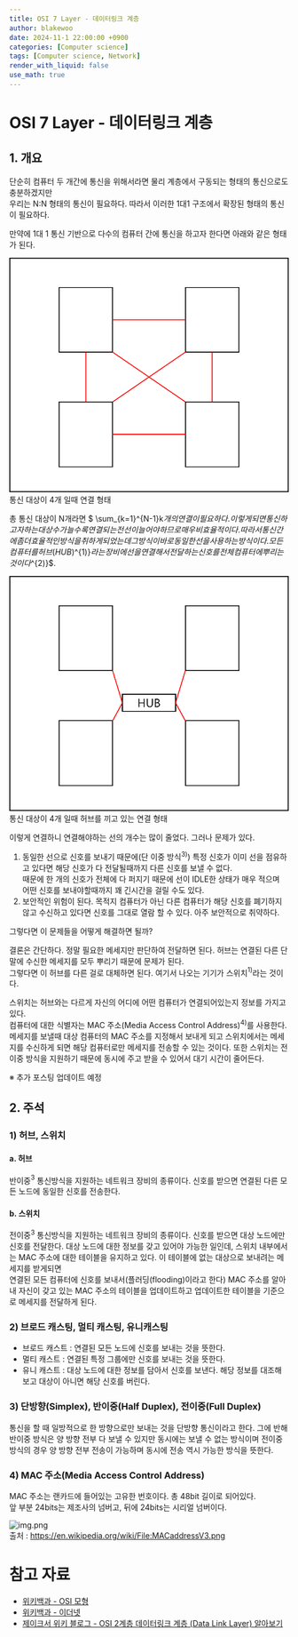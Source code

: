 ```yaml
---
title: OSI 7 Layer - 데이터링크 계층
author: blakewoo
date: 2024-11-1 22:00:00 +0900
categories: [Computer science]
tags: [Computer science, Network] 
render_with_liquid: false
use_math: true
---
```


# OSI 7 Layer - 데이터링크 계층
## 1. 개요
단순히 컴퓨터 두 개간에 통신을 위해서라면 물리 계층에서 구동되는 형태의 통신으로도 충분하겠지만    
우리는 N:N 형태의 통신이 필요하다. 따라서 이러한 1대1 구조에서 확장된 형태의 통신이 필요하다.

만약에 1대 1 통신 기반으로 다수의 컴퓨터 간에 통신을 하고자 한다면 아래와 같은 형태가 된다.

![img.png](/assets/blog/cs/network/osi_7_layer_datalink/img.png)   
통신 대상이 4개 일때 연결 형태

총 통신 대상이 N개라면 $ \sum_{k=1}^{N-1}k$개의 연결이 필요하다.
이렇게되면 통신하고자하는 대상 수가 늘수록 연결되는 전선이 늘어야하므로 매우 비효율적이다.
따라서 통신간에 좀 더 효율적인 방식을 취하게 되었는데 그 방식이 바로 동일한 선을 사용하는 방식이다.  
모든 컴퓨터를 허브(HUB)$^{1)}$라는 장비에 선을 연결해서 전달하는 신호를 전체 컴퓨터에 뿌리는 것이다$^{2)}$.

![img_1.png](/assets/blog/cs/network/osi_7_layer_datalink/img_1.png)   
통신 대상이 4개 일때 허브를 끼고 있는 연결 형태
 
이렇게 연결하니 연결해야하는 선의 개수는 많이 줄었다. 그러나 문제가 있다.
1. 동일한 선으로 신호를 보내기 때문에(단 이중 방식$^{3)}$) 특정 신호가 이미 선을 점유하고 있다면 해당 신호가 다 전달될때까지 다른 신호를 보낼 수 없다.   
때문에 한 개의 신호가 전체에 다 퍼지기 때문에 선이 IDLE한 상태가 매우 적으며 어떤 신호를 보내야할때까지 꽤 긴시간을 걸릴 수도 있다.
2. 보안적인 위험이 된다. 목적지 컴퓨터가 아닌 다른 컴퓨터가 해당 신호를 폐기하지 않고 수신하고 있다면 신호를 그대로 열람 할 수 있다. 아주 보안적으로 취약하다.

그렇다면 이 문제들을 어떻게 해결하면 될까?

결론은 간단하다. 정말 필요한 메세지만 판단하여 전달하면 된다.
허브는 연결된 다른 단말에 수신한 메세지를 모두 뿌리기 때문에 문제가 된다.   
그렇다면 이 허브를 다른 걸로 대체하면 된다. 여기서 나오는 기기가 스위치$^{1)}$라는 것이다.

스위치는 허브와는 다르게 자신의 어디에 어떤 컴퓨터가 연결되어있는지 정보를 가지고 있다.  
컴퓨터에 대한 식별자는 MAC 주소(Media Access Control Address)$^{4)}$를 사용한다.   
메세지를 보낼때 대상 컴퓨터의 MAC 주소를 지정해서 보내게 되고
스위치에서는 메세지를 수신하게 되면 해당 컴퓨터로만 메세지를 전송할 수 있는 것이다.
또한 스위치는 전 이중 방식을 지원하기 때문에 동시에 주고 받을 수 있어서 대기 시간이 줄어든다.

※ 추가 포스팅 업데이트 예정

## 2. 주석
### 1) 허브, 스위치
#### a. 허브
반이중$^{3}$ 통신방식을 지원하는 네트워크 장비의 종류이다.
신호를 받으면 연결된 다른 모든 노드에 동일한 신호를 전송한다.

#### b. 스위치
전이중$^{3}$ 통신방식을 지원하는 네트워크 장비의 종류이다.
신호를 받으면 대상 노드에만 신호를 전달한다.
대상 노드에 대한 정보를 갖고 있어야 가능한 일인데, 
스위치 내부에서는 MAC 주소에 대한 테이블을 유지하고 있다. 이 테이블에 없는 대상으로 보내려는 메세지를 받게되면   
연결된 모든 컴퓨터에 신호를 보내서(플러딩(flooding)이라고 한다) MAC 주소를 알아내 자신이 갖고 있는 MAC 주소의 테이블을 업데이트하고
업데이트한 테이블을 기준으로 메세지를 전달하게 된다.

### 2) 브로드 캐스팅, 멀티 캐스팅, 유니캐스팅
- 브로드 캐스트 : 연결된 모든 노드에 신호를 보내는 것을 뜻한다.
- 멀티 캐스트 : 연결된 특정 그룹에만 신호를 보내는 것을 뜻한다.
- 유니 캐스트 : 대상 노드에 대한 정보를 담아서 신호를 보낸다. 해당 정보를 대조해보고 대상이 아니면 해당 신호를 버린다.
  

### 3) 단방향(Simplex), 반이중(Half Duplex), 전이중(Full Duplex)
통신을 할 때 일방적으로 한 방향으로만 보내는 것을 단방향 통신이라고 한다.
그에 반해 반이중 방식은 양 방향 전부 다 보낼 수 있지만 동시에는 보낼 수 없는 방식이며
전이중 방식의 경우 양 방향 전부 전송이 가능하며 동시에 전송 역시 가능한 방식을 뜻한다.

### 4) MAC 주소(Media Access Control Address)
MAC 주소는 랜카드에 들어있는 고유한 번호이다. 총 48bit 길이로 되어있다.   
앞 부분 24bits는 제조사의 넘버고, 뒤에 24bits는 시리얼 넘버이다.   

![img.png](img.png)    
출처 : https://en.wikipedia.org/wiki/File:MACaddressV3.png


# 참고 자료
- [위키백과 - OSI 모형](https://ko.wikipedia.org/wiki/OSI_%EB%AA%A8%ED%98%95)
- [위키백과 - 이더넷](https://ko.wikipedia.org/wiki/%EC%9D%B4%EB%8D%94%EB%84%B7) 
- [제이크서 위키 블로그 - OSI 2계층 데이터링크 계층 (Data Link Layer) 알아보기](https://jake-seo-dev.tistory.com/226?category=947330)
